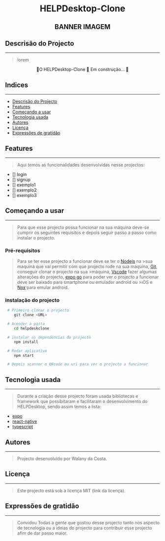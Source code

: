 <h1 align='center' color="pink">HELPDesktop-Clone</h1>

<h2 align='center'>BANNER IMAGEM</h2>

## Descrisão do Projecto
---

> lorem

<p align='center'>🚧O HELPDesktop-Clone 🚀 Em construção... 🚧</p>

## Indices
---

  - [Descrisão do Projecto](#descrisão-do-projecto)
  - [Features](#features)
  - [Começando a usar](#começando-a-usar)
  - [Tecnologia usada](#tecnologia-usada)
  - [Autores](#autores)
  - [Licença](#licença)   
  - [Expressões de gratidão](#expressões-de-gratidão)

## Features 
---

> Aqui temos as funcionalidades desenvolvidas nesse projectos:

- [] login
- [] signup
- [] exemplo1
- [] exemplo2
- [] exemplo3
  
## Começando a usar
---

> Para que esse projecto possa funcionar na sua máquina deve-se cumprir os seguintes requisitos
>e depois seguir passo a passo como instalar o projecto.

### Pré-requisitos
> Para se ter esse projecto a funcionar deve se ter o [Nodejs](https://nodejs.org/pt-br/download) na >sua maquina que vai permitir com que projecto rode na sua maquina, [Git](https://git-scm.com/downloads), conseguir clonar o projecto na sua >máquina, [Vscode](https://code.visualstudio.com/download) fazer algumas alterações do projecto, [expo go](#) para poder ver o projecto a funcionar deve ser baixado para smartphone ou emulador android ou >iOS e [Nox](#) para emular android.


### instalação do projecto
```bash
 # Primeiro clonar o projecto
    git clone <URL>

 # Acender a pasta
    cd helpdeskclone

 # instalar as dependencias do projecto
    npm install

 # Rodar aplicativo
    npm start

 # Depois scanner o QRcode ou uri para ver o projecto a funcionar
```

## Tecnologia usada
---

> Durante a criação desse projecto foram usada bibliotecas e framework que possibitaram e facilitaram
> o desenvolvimento do HELPDesktop, sendo assim temos a lista:

 - [expo](https://docs.expo.dev/)
 - [react-native](#)
 - [typescript](#)


## Autores
---
> 
> Projecto desenvolvido por Walany da Costa.

## Licença
---

> Este projecto está sob a licença MIT (link da licença). 

## Expressões de gratidão
---

> Convidou Todas a gente que gostou desse projecto tanto nos aspecto de tecnologia ou a ideias do projecto para contribuir esse 
> projecto afim de dar passo maior.